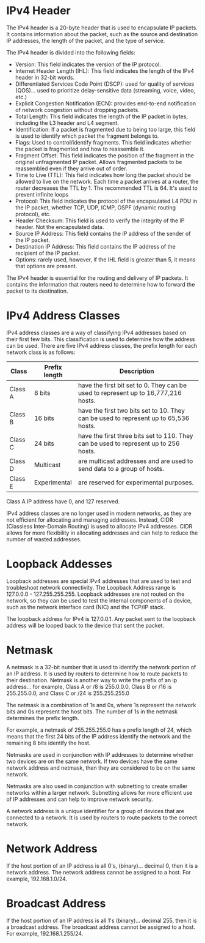 # IPv4 Header

The IPv4 header is a 20-byte header that is used to encapsulate IP packets. It contains information about the packet, such as the source and destination IP addresses, the length of the packet, and the type of service.

The IPv4 header is divided into the following fields:

- Version: This field indicates the version of the IP protocol.
- Internet Header Length (IHL): This field indicates the length of the IPv4 header in 32-bit words.
- Differentiated Services Code Point (DSCP): used for quality of services (QOS)... used to prioritize delay-sensitive data (streaming, voice, video, etc.)
- Explicit Congestion Notification (ECN): provides end-to-end notification of network congestion without dropping packets.
- Total Length: This field indicates the length of the IP packet in bytes, including the L3 header and L4 segment.
- Identification: If a packet is fragmented due to being too large, this field is used to identify which packet the fragment belongs to.
- Flags: Used to control/identify fragments. This field indicates whether the packet is fragmented and how to reassemble it.
- Fragment Offset: This field indicates the position of the fragment in the original unfragmented IP packet. Allows fragmented packets to be reassembled even if they arrive out of order.
- Time to Live (TTL): This field indicates how long the packet should be allowed to live on the network. Each time a packet arrives at a router, the router decreases the TTL by 1. The recommended TTL is 64. It's used to prevent infinite loops
- Protocol: This field indicates the protocol of the encapsulated L4 PDU in the IP packet, whether TCP, UDP, ICMP, OSPF (dynamic routing protocol), etc.
- Header Checksum: This field is used to verify the integrity of the IP header. Not the encapsulated data.
- Source IP Address: This field contains the IP address of the sender of the IP packet.
- Destination IP Address: This field contains the IP address of the recipient of the IP packet.
- Options: rarely used, however, if the IHL field is greater than 5, it means that options are present.

The IPv4 header is essential for the routing and delivery of IP packets. It contains the information that routers need to determine how to forward the packet to its destination.

# IPv4 Address Classes
IPv4 address classes are a way of classifying IPv4 addresses based on their first few bits. This classification is used to determine how the address can be used. There are five IPv4 address classes, the prefix length for each network class is as follows:

| Class   |	Prefix length | Description                                                                          |
| --------|---------------| ------------------------------------------------------------------------------------ |
| Class A |	8 bits        | have the first bit set to 0. They can be used to represent up to 16,777,216 hosts.   |
| Class B |	16 bits       | have the first two bits set to 10. They can be used to represent up to 65,536 hosts. |
| Class C |	24 bits       | have the first three bits set to 110. They can be used to represent up to 256 hosts. |
| Class D |	Multicast     | are multicast addresses and are used to send data to a group of hosts.               |
| Class E |	Experimental  | are reserved for experimental purposes.                                              |

Class A IP address have 0, and 127 reserved. 

IPv4 address classes are no longer used in modern networks, as they are not efficient for allocating and managing addresses. Instead, CIDR (Classless Inter-Domain Routing) is used to allocate IPv4 addresses. CIDR allows for more flexibility in allocating addresses and can help to reduce the number of wasted addresses.

# Loopback Addesses
Loopback addresses are special IPv4 addresses that are used to test and troubleshoot network connectivity. The Loopback Address range is 127.0.0.0 - 127.255.255.255. Loopback addresses are not routed on the network, so they can be used to test the internal components of a device, such as the network interface card (NIC) and the TCP/IP stack.

The loopback address for IPv4 is 127.0.0.1. Any packet sent to the loopback address will be looped back to the device that sent the packet.

# Netmask
A netmask is a 32-bit number that is used to identify the network portion of an IP address. It is used by routers to determine how to route packets to their destination. Netmask is another way to write the prefix of an ip address... for example, Class A or /8 is 255.0.0.0, Class B or /16 is 255.255.0.0, and Class C or /24 is 255.255.255.0

The netmask is a combination of 1s and 0s, where 1s represent the network bits and 0s represent the host bits. The number of 1s in the netmask determines the prefix length.

For example, a netmask of 255.255.255.0 has a prefix length of 24, which means that the first 24 bits of the IP address identify the network and the remaining 8 bits identify the host.

Netmasks are used in conjunction with IP addresses to determine whether two devices are on the same network. If two devices have the same network address and netmask, then they are considered to be on the same network.

Netmasks are also used in conjunction with subnetting to create smaller networks within a larger network. Subnetting allows for more efficient use of IP addresses and can help to improve network security.

A network address is a unique identifier for a group of devices that are connected to a network. It is used by routers to route packets to the correct network.

# Network Address
If the host portion of an IP address is all 0's, (binary)... decimal 0, then it is a network address. The network address cannot be assigned to a host. For example, 192.168.1.0/24.

# Broadcast Address
If the host portion of an IP address is all 1's (binary)... decimal 255, then it is a broadcast address. The broadcast address cannot be assigned to a host. For example, 192.168.1.255/24.